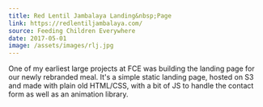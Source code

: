 ```yaml
---
title: Red Lentil Jambalaya Landing&nbsp;Page
link: https://redlentiljambalaya.com/
source: Feeding Children Everywhere
date: 2017-05-01
image: /assets/images/rlj.jpg
---
```

One of my earliest large projects at FCE was building the landing page for our newly rebranded meal. It's a simple static landing page, hosted on S3 and made with plain old HTML/CSS, with a bit of JS to handle the contact form as well as an animation library.